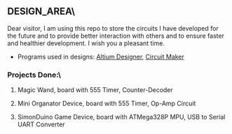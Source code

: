## DESIGN_AREA\

Dear visitor, I am using this repo to store the circuits I have developed for the future and to provide better interaction with others and to ensure faster and healthier development. I wish you a pleasant time.

   * Programs used in designs: [Altium Designer](https://www.altium.com/altium-designer/), [Circuit Maker](https://www.circuitmaker.com/)
   
### Projects Done:\

   1. Magic Wand, board with 555 Timer, Counter-Decoder
   
   2. Mini Organator Device, board with 555 Timer, Op-Amp Circuit 
   
   3. SimonDuino Game Device, board with ATMega328P MPU, USB to Serial UART Converter
   
   
